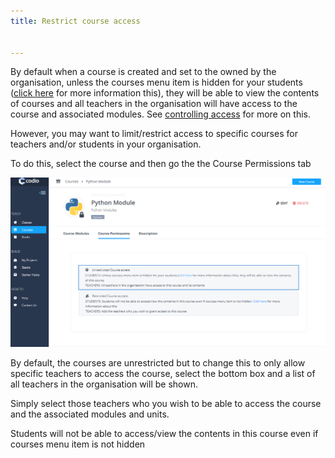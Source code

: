 ```yaml
---
title: Restrict course access


---
```


By default when a course is created and set to the owned by the organisation, unless the courses menu item is hidden for your students ([click here](/dashboard/create/dash/) for more information this), they will be able to view the contents of courses and all teachers in the organisation will have access to the course and associated modules. See [controlling access](/courses/manage/course-public/) for more on this.

However, you may want to limit/restrict access to specific courses for teachers and/or students in your organisation.

To do this, select the course and then go the the Course Permissions tab

![Edit course](/img/coursepermissions.png)

By default, the courses are unrestricted but to change this to only allow specific teachers to access the course, select the bottom box and a list of all teachers in the organisation will be shown.

Simply select those teachers who you wish to be able to access the course and the associated modules and units.

Students will not be able to access/view the contents in this course even if courses menu item is not hidden


